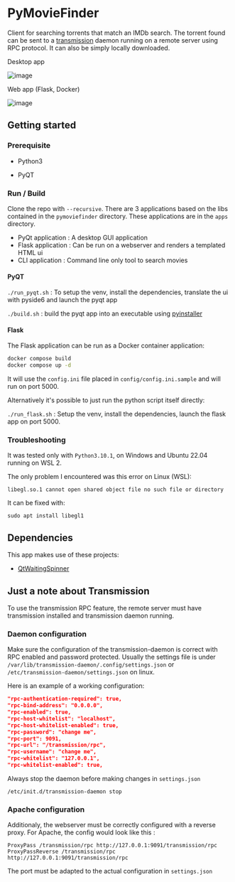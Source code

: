 # PyMovieFinder

Client for searching torrents that match an IMDb search.
The torrent found can be sent to a [transmission](https://github.com/transmission/transmission) daemon running on a remote server using RPC protocol.
It can also be simply locally downloaded.

Desktop app

![image](https://user-images.githubusercontent.com/26840072/222936655-11bbd588-3f36-4945-a679-6713af254c39.png)

Web app (Flask, Docker)

![image](https://user-images.githubusercontent.com/26840072/224577612-58509e81-0584-46b6-ab03-1eeace5d90cb.png)

## Getting started

### Prerequisite 

- Python3

- PyQT

### Run / Build

Clone the repo with `--recursive`. There are 3 applications based on the libs contained in the `pymoviefinder` directory. These applications are in the `apps` directory.

- PyQt application : A desktop GUI application
- Flask application : Can be run on a webserver and renders a templated HTML ui
- CLI application : Command line only tool to search movies

#### PyQT

`./run_pyqt.sh` : To setup the venv, install the dependencies, translate the ui with pyside6 and launch the pyqt app
  
`./build.sh` : build the pyqt app into an executable using [pyinstaller](https://github.com/pyinstaller)

#### Flask

The Flask application can be run as a Docker container application:

```bash
docker compose build
docker compose up -d
```
It will use the `config.ini` file placed in `config/config.ini.sample` and will run on port 5000.

Alternatively it's possible to just run the python script itself directly:

`./run_flask.sh` : Setup the venv, install the dependencies, launch the flask app on port 5000.

### Troubleshooting

It was tested only with `Python3.10.1`, on Windows and Ubuntu 22.04 running on WSL 2.

The only problem I encountered was this error on Linux (WSL):

    libegl.so.1 cannot open shared object file no such file or directory
It can be fixed with:

    sudo apt install libegl1

## Dependencies

This app makes use of these projects:
* [QtWaitingSpinner](https://github.com/z3ntu/QtWaitingSpinner)

## Just a note about Transmission
To use the transmission RPC feature, the remote server must have transmission installed and transmission daemon running.

### Daemon configuration
Make sure the configuration of the transmission-daemon is correct with RPC enabled and password protected.
Usually the settings file is under `/var/lib/transmission-daemon/.config/settings.json` or `/etc/transmission-daemon/settings.json` on linux.

Here is an example of a working configuration:
```json
"rpc-authentication-required": true,
"rpc-bind-address": "0.0.0.0",
"rpc-enabled": true,
"rpc-host-whitelist": "localhost",
"rpc-host-whitelist-enabled": true,
"rpc-password": "change me",
"rpc-port": 9091,
"rpc-url": "/transmission/rpc",
"rpc-username": "change me",
"rpc-whitelist": "127.0.0.1",
"rpc-whitelist-enabled": true,
```

Always stop the daemon before making changes in `settings.json`

    /etc/init.d/transmission-daemon stop


### Apache configuration
Additionaly, the webserver must be correctly configured with a reverse proxy. For Apache, the config would look like this :

    ProxyPass /transmission/rpc http://127.0.0.1:9091/transmission/rpc
    ProxyPassReverse /transmission/rpc http://127.0.0.1:9091/transmission/rpc

The port must be adapted to the actual configuration in `settings.json`
